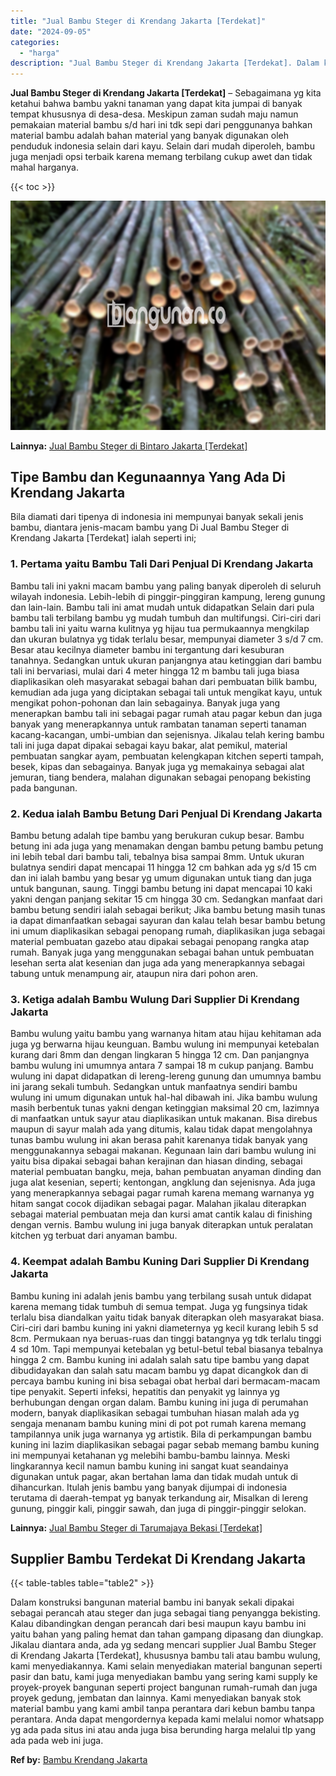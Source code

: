 ```yaml
---
title: "Jual Bambu Steger di Krendang Jakarta [Terdekat]"
date: "2024-09-05"
categories: 
  - "harga"
description: "Jual Bambu Steger di Krendang Jakarta [Terdekat]. Dalam konstruksi bangunan material bambu ini banyak sekali dipakai sebagai perancah atau steger dan juga se..."
---
```


**Jual Bambu Steger di Krendang Jakarta \[Terdekat\]** – Sebagaimana yg kita ketahui bahwa bambu yakni tanaman yang dapat kita jumpai di banyak tempat khususnya di desa-desa. Meskipun zaman sudah maju namun pemakaian material bambu s/d hari ini tdk sepi dari penggunanya bahkan material bambu adalah bahan material yang banyak digunakan oleh penduduk indonesia selain dari kayu. Selain dari mudah diperoleh, bambu juga menjadi opsi terbaik karena memang terbilang cukup awet dan tidak mahal harganya.

{{< toc >}}

![Jual Bambu Steger di Krendang Jakarta [Terdekat]](/images/jual-bambu-tali-04.png)

**Lainnya:** [Jual Bambu Steger di Bintaro Jakarta \[Terdekat\]](https://bambu.bangunan.co/jual-bambu-steger-di-bintaro-jakarta-terdekat/)

## Tipe Bambu dan Kegunaannya Yang Ada Di Krendang Jakarta

Bila diamati dari tipenya di indonesia ini mempunyai banyak sekali jenis bambu, diantara jenis-macam bambu yang Di Jual Bambu Steger di Krendang Jakarta \[Terdekat\] ialah seperti ini;

### 1\. Pertama yaitu Bambu Tali Dari Penjual Di Krendang Jakarta

Bambu tali ini yakni macam bambu yang paling banyak diperoleh di seluruh wilayah indonesia. Lebih-lebih di pinggir-pinggiran kampung, lereng gunung dan lain-lain. Bambu tali ini amat mudah untuk didapatkan Selain dari pula bambu tali terbilang bambu yg mudah tumbuh dan multifungsi. Ciri-ciri dari bambu tali ini yaitu warna kulitnya yg hijau tua permukaannya mengkilap dan ukuran bulatnya yg tidak terlalu besar, mempunyai diameter 3 s/d 7 cm. Besar atau kecilnya diameter bambu ini tergantung dari kesuburan tanahnya. Sedangkan untuk ukuran panjangnya atau ketinggian dari bambu tali ini bervariasi, mulai dari 4 meter hingga 12 m bambu tali juga biasa diaplikasikan oleh masyarakat sebagai bahan dari pembuatan bilik bambu, kemudian ada juga yang diciptakan sebagai tali untuk mengikat kayu, untuk mengikat pohon-pohonan dan lain sebagainya. Banyak juga yang menerapkan bambu tali ini sebagai pagar rumah atau pagar kebun dan juga banyak yang menerapkannya untuk rambatan tanaman seperti tanaman kacang-kacangan, umbi-umbian dan sejenisnya. Jikalau telah kering bambu tali ini juga dapat dipakai sebagai kayu bakar, alat pemikul, material pembuatan sangkar ayam, pembuatan kelengkapan kitchen seperti tampah, besek, kipas dan sebagainya. Banyak juga yg memakainya sebagai alat jemuran, tiang bendera, malahan digunakan sebagai penopang bekisting pada bangunan.

### 2\. Kedua ialah Bambu Betung Dari Penjual Di Krendang Jakarta

Bambu betung adalah tipe bambu yang berukuran cukup besar. Bambu betung ini ada juga yang menamakan dengan bambu petung bambu petung ini lebih tebal dari bambu tali, tebalnya bisa sampai 8mm. Untuk ukuran bulatnya sendiri dapat mencapai 11 hingga 12 cm bahkan ada yg s/d 15 cm dan ini ialah bambu yang besar yg umum digunakan untuk tiang dan juga untuk bangunan, saung. Tinggi bambu betung ini dapat mencapai 10 kaki yakni dengan panjang sekitar 15 cm hingga 30 cm. Sedangkan manfaat dari bambu betung sendiri ialah sebagai berikut; Jika bambu betung masih tunas ia dapat dimanfaatkan sebagai sayuran dan kalau telah besar bambu betung ini umum diaplikasikan sebagai penopang rumah, diaplikasikan juga sebagai material pembuatan gazebo atau dipakai sebagai penopang rangka atap rumah. Banyak juga yang menggunakan sebagai bahan untuk pembuatan lesehan serta alat kesenian dan juga ada yang menerapkannya sebagai tabung untuk menampung air, ataupun nira dari pohon aren.

### 3\. Ketiga adalah Bambu Wulung Dari Supplier Di Krendang Jakarta

Bambu wulung yaitu bambu yang warnanya hitam atau hijau kehitaman ada juga yg berwarna hijau keunguan. Bambu wulung ini mempunyai ketebalan kurang dari 8mm dan dengan lingkaran 5 hingga 12 cm. Dan panjangnya bambu wulung ini umumnya antara 7 sampai 18 m cukup panjang. Bambu wulung ini dapat didapatkan di lereng-lereng gunung dan umumnya bambu ini jarang sekali tumbuh. Sedangkan untuk manfaatnya sendiri bambu wulung ini umum digunakan untuk hal-hal dibawah ini. Jika bambu wulung masih berbentuk tunas yakni dengan ketinggian maksimal 20 cm, lazimnya di manfaatkan untuk sayur atau diaplikasikan untuk makanan. Bisa direbus maupun di sayur malah ada yang ditumis, kalau tidak dapat mengolahnya tunas bambu wulung ini akan berasa pahit karenanya tidak banyak yang menggunakannya sebagai makanan. Kegunaan lain dari bambu wulung ini yaitu bisa dipakai sebagai bahan kerajinan dan hiasan dinding, sebagai material pembuatan bangku, meja, bahan pembuatan anyaman dinding dan juga alat kesenian, seperti; kentongan, angklung dan sejenisnya. Ada juga yang menerapkannya sebagai pagar rumah karena memang warnanya yg hitam sangat cocok dijadikan sebagai pagar. Malahan jikalau diterapkan sebagai material pembuatan meja dan kursi amat cantik kalau di finishing dengan vernis. Bambu wulung ini juga banyak diterapkan untuk peralatan kitchen yg terbuat dari anyaman bambu.

### 4\. Keempat adalah Bambu Kuning Dari Supplier Di Krendang Jakarta

Bambu kuning ini adalah jenis bambu yang terbilang susah untuk didapat karena memang tidak tumbuh di semua tempat. Juga yg fungsinya tidak terlalu bisa diandalkan yaitu tidak banyak diterapkan oleh masyarakat biasa. Ciri-ciri dari bambu kuning ini yakni diameternya yg kecil kurang lebih 5 sd 8cm. Permukaan nya beruas-ruas dan tinggi batangnya yg tdk terlalu tinggi 4 sd 10m. Tapi mempunyai ketebalan yg betul-betul tebal biasanya tebalnya hingga 2 cm. Bambu kuning ini adalah salah satu tipe bambu yang dapat dibudidayakan dan salah satu macam bambu yg dapat dicangkok dan di percaya bambu kuning ini bisa sebagai obat herbal dari bermacam-macam tipe penyakit. Seperti infeksi, hepatitis dan penyakit yg lainnya yg berhubungan dengan organ dalam. Bambu kuning ini juga di perumahan modern, banyak diaplikasikan sebagai tumbuhan hiasan malah ada yg sengaja menanam bambu kuning mini di pot pot rumah karena memang tampilannya unik juga warnanya yg artistik. Bila di perkampungan bambu kuning ini lazim diaplikasikan sebagai pagar sebab memang bambu kuning ini mempunyai ketahanan yg melebihi bambu-bambu lainnya. Meski lingkarannya kecil namun bambu kuning ini sangat kuat seandainya digunakan untuk pagar, akan bertahan lama dan tidak mudah untuk di dihancurkan. Itulah jenis bambu yang banyak dijumpai di indonesia terutama di daerah-tempat yg banyak terkandung air, Misalkan di lereng gunung, pinggir kali, pinggir sawah, dan juga di pinggir-pinggir selokan.

**Lainnya:** [Jual Bambu Steger di Tarumajaya Bekasi \[Terdekat\]](https://bambu.bangunan.co/jual-bambu-steger-di-tarumajaya-bekasi-terdekat/)

## Supplier Bambu Terdekat Di Krendang Jakarta

{{< table-tables table="table2" >}}

Dalam konstruksi bangunan material bambu ini banyak sekali dipakai sebagai perancah atau steger dan juga sebagai tiang penyangga bekisting. Kalau dibandingkan dengan perancah dari besi maupun kayu bambu ini yaitu bahan yang paling hemat dan tahan gampang dipasang dan diungkap. Jikalau diantara anda, ada yg sedang mencari supplier Jual Bambu Steger di Krendang Jakarta \[Terdekat\], khususnya bambu tali atau bambu wulung, kami menyediakannya. Kami selain menyediakan material bangunan seperti pasir dan batu, kami juga menyediakan bambu yang sering kami supply ke proyek-proyek bangunan seperti project bangunan rumah-rumah dan juga proyek gedung, jembatan dan lainnya. Kami menyediakan banyak stok material bambu yang kami ambil tanpa perantara dari kebun bambu tanpa perantara. Anda dapat mengordernya kepada kami melalui nomor whatsapp yg ada pada situs ini atau anda juga bisa berunding harga melalui tlp yang ada pada web ini juga.

**Ref by:** [Bambu Krendang Jakarta](https://id.wikipedia.org/wiki/Bambu)
